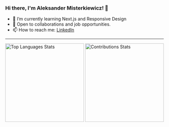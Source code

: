 ### Hi there, I'm Aleksander Misterkiewicz! 👋
- 🌱 I’m currently learning Next.js and Responsive Design
- 💼 Open to collaborations and job opportunities.
- 📫 How to reach me: [LinkedIn](https://www.linkedin.com/in/aleksandermst/)

---

<picture>
  <source media="(prefers-color-scheme: dark)" srcset="https://github-readme-stats.vercel.app/api/top-langs/?username=AlexMist23&hide_title=true&layout=normal&hide_border=true&bg_color=00000000&text_color=7D8590">
  <source media="(prefers-color-scheme: light), (prefers-color-scheme: no-preference))" srcset="https://github-readme-stats.vercel.app/api/top-langs/?username=AlexMist23&layout=compact">
  <img alt="Top Languages Stats" height=250>
</picture>

<picture>
  <source media="(prefers-color-scheme: dark)" srcset="https://github-readme-streak-stats.herokuapp.com?user=AlexMist23&theme=dark&background=00000000&border=30363D&sideLabels=E6EDF3&dates=7D8590&fire=F78166&ring=F78166&currStreakLabel=F78166&stroke=30363D&hide_border=true">
  <source media="(prefers-color-scheme: light), (prefers-color-scheme: no-preference)" srcset="">
  <img alt="Contributions Stats" height=250>
</picture>
